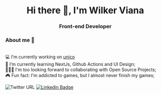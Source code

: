 <h1 align="center">Hi there 👋, I'm Wilker Viana</h1>
<h3 align="center">Front-end Developer</h3>

### About me 🧠
<br/>💻 I’m currently working on [unico](https://github.com/acesso-io)
<br/>🚀 I’m currently learning NextJs, Github Actions and UI Design;
<br/>👨🏾‍💻 I'm too looking forward to collaborating with Open Source Projects;
<br/>🎮 Fun fact: I'm addicted to games, but I almost never finish my games;



![Twitter URL](https://img.shields.io/twitter/url?label=Follow%20%40_uiuzera&style=social&url=https%3A%2F%2Ftwitter.com%2F_uiuzera)
  [![Linkedin Badge](https://img.shields.io/badge/-wilkerviana-blue?style=flat-square&logo=Linkedin&logoColor=white&link=https://www.linkedin.com/in/wilkerviana/)](https://www.linkedin.com/in/wilkerviana/)

